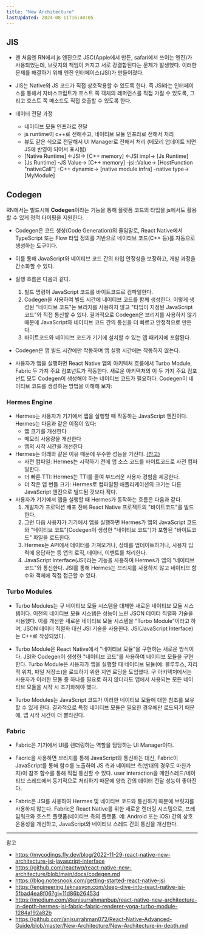 ```yaml
---
title: "New Architecture"
lastUpdated: 2024-08-11T16:40:05
---
```

## JIS
- 맨 처음엔 RN에서 js 엔진으로 JSC(Apple에서 만든, safari에서 쓰이는 엔진)가 사용되었는데, 브릿지의 책임이 커지고 서로 강결합된다는 문제가 발생했다. 이러한 문제를 해결하기 위해 엔진 인터페이스(JSI)가 만들어졌다.
- JIS는 Native와 JS 코드가 직접 상호작용할 수 있도록 한다. 즉 JSI라는 인터페이스를 통해서 자바스크립트가 호스트 쪽 객체의 레퍼런스를 직접 가질 수 있도록, 그리고 호스트 쪽 메소드도 직접 호출할 수 있도록 한다.

- 데이터 전달 과정
  - 네이티브 모듈 인프라로 전달
  - js runtime이 c++로 전해주고, 네이티브 모듈 인프라로 전해서 처리
  - 뷰도 같은 식으로 전달해서 UI Manager로 전해서 처리 (메모리 업데이트 되면 JS에 반영이 되어서 표시됨)
  - [Native Runtime] <-JSI-> [C++ memory] <-JSI impl-> [Js Runtime]
  - [Js Runtime] -JS Value-> [C++ memory] -jsi::Value-> [HostFunction "nativeCall"] -C++ dynamic-> [native module infra] -native type-> [MyModule]

## Codegen

RN에서는 빌드시에 **Codegen**이라는 기능을 통해 플랫폼 코드의 타입을 js에서도 활용할 수 있게 정적 타이핑을 지원한다. 
- Codegen은 코드 생성(Code Generation)의 줄임말로, React Native에서 TypeScript 또는 Flow 타입 정의를 기반으로 네이티브 코드(C++ 등)를 자동으로 생성하는 도구이다.
- 이를 통해 JavaScript와 네이티브 코드 간의 타입 안정성을 보장하고, 개발 과정을 간소화할 수 있다. 
- 실행 흐름은 다음과 같다. 
    1. 빌드 명령이 JavaScript 코드를 바이트코드로 컴파일한다.
    2. Codegen을 사용하여 빌드 시간에 네이티브 코드를 함께 생성한다.
       이렇게 생성된 "네이티브 코드"는 브리지를 사용하지 않고 "타입이 지정된 JavaScript 코드"와 직접 통신할 수 있다. 
       결과적으로 Codegen은 브리지를 사용하지 않기 때문에 JavaScript와 네이티브 코드 간의 통신을 더 빠르고 안정적으로 만든다.
    3. 바이트코드와 네이티브 코드가 기기에 설치할 수 있는 앱 패키지에 포함된다.
- Codegen은 앱 빌드 시간에만 작동하며 앱 실행 시간에는 작동하지 않는다.

- 사용자가 앱을 실행하면 React Native 앱의 아키텍처 흐름에서 Turbo Module, Fabric 두 가지 주요 컴포넌트가 작동한다. 새로운 아키텍처의 이 두 가지 주요 컴포넌트 모두 Codegen이 생성해야 하는 네이티브 코드가 필요하다. Codegen이 네이티브 코드를 생성하는 방법을 이해해 보자:

### Hermes Engine

- Hermes는 사용자가 기기에서 앱을 실행할 때 작동하는 JavaScript 엔진이다. Hermes는 다음과 같은 이점이 있다:
    - 앱 크기를 개선한다
    - 메모리 사용량을 개선한다
    - 앱의 시작 시간을 개선한다
- Hermes는 아래와 같은 이유 때문에 우수한 성능을 가진다. [(참고)](https://reactnative.dev/blog/2022/07/08/hermes-as-the-default)
  - 사전 컴파일: Hermes는 시작하기 전에 앱 소스 코드를 바이트코드로 사전 컴파일한다.
  - 더 빠른 TTI: Hermes는 TTI를 줄여 부드러운 사용자 경험을 제공한다.
  - 더 작은 앱 번들 크기: Hermes로 컴파일된 애플리케이션의 크기는 다른 JavaScript 엔진으로 빌드된 것보다 작다.
- 사용자가 기기에서 앱을 실행할 때 Hermes가 동작하는 흐름은 다음과 같다.
  1. 개발자가 프로덕션 배포 전에 React Native 프로젝트의 "바이트코드"를 빌드한다. 
  2. 그런 다음 사용자가 기기에서 앱을 실행하면 Hermes가 앱의 JavaScript 코드와 "네이티브 코드"(Codegen이 생성한 "네이티브 코드")가 포함된 "바이트코드" 파일을 로드한다.
  3. Hermes는 API에서 데이터를 가져오거나, 상태를 업데이트하거나, 사용자 입력에 응답하는 등 앱의 로직, 데이터, 이벤트를 처리한다.
  4. JavaScript Interface(JSI)라는 기능을 사용하여 Hermes가 앱의 "네이티브 코드"와 통신한다. JSI를 통해 Hermes는 브리지를 사용하지 않고 네이티브 함수와 객체에 직접 접근할 수 있다.

### Turbo Modules

- Turbo Modules는 구 네이티브 모듈 시스템을 대체한 새로운 네이티브 모듈 시스템이다. 이전의 네이티브 모듈 시스템은 성능이 느린 JSON 데이터 직렬화 기술을 사용했다. 이를 개선한 새로운 네이티브 모듈 시스템을 "Turbo Module"이라고 하며, JSON 데이터 직렬화 대신 JSI 기술을 사용한다. JSI(JavaScript Interface)는 C++로 작성되었다.

- Turbo Module은 React Native에서 "네이티브 모듈"을 구현하는 새로운 방식이다. JSI와 Codegen이 생성한 "네이티브 코드"를 사용하여 네이티브 모듈을 구현한다. Turbo Module은 사용자가 앱을 실행할 때 네이티브 모듈(예: 블루투스, 지리적 위치, 파일 저장소)을 로드하기 위한 지연 로딩을 도입했다. 구 아키텍처에서는 사용자가 이러한 모듈 중 하나를 필요로 하지 않더라도 앱에서 사용되는 모든 네이티브 모듈을 시작 시 초기화해야 했다.

- Turbo Modules는 JavaScript 코드가 이러한 네이티브 모듈에 대한 참조를 보유할 수 있게 한다. 결과적으로 특정 네이티브 모듈은 필요한 경우에만 로드되기 때문에, 앱 시작 시간이 더 빨라진다.

### Fabric

- Fabric은 기기에서 UI를 렌더링하는 역할을 담당하는 UI Manager이다.
- Facric을 사용하면 브리지를 통해 JavaScript와 통신하는 대신, Fabric이 JavaScript를 통해 함수를 노출하여 JS 측과 네이티브 측(반대의 경우도 마찬가지)이 참조 함수를 통해 직접 통신할 수 있다. user interaction을 메인스레드/네이티브 스레드에서 동기적으로 처리하기 때문에 양측 간의 데이터 전달 성능이 좋아진다.

- Fabric은 JSI를 사용하여 Hermes 및 네이티브 코드와 통신하기 때문에 브릿지를 사용하지 않는다. Fabric은 React Native를 위한 새로운 렌더링 시스템으로, 프레임워크와 호스트 플랫폼(네이티브 측의 플랫폼. 예: Android 또는 iOS) 간의 상호 운용성을 개선하고, JavaScript와 네이티브 스레드 간의 통신을 개선한다.


---
참고
- https://mycodings.fly.dev/blog/2022-11-29-react-native-new-architecture-jsi-javascript-interface
- https://github.com/reactwg/react-native-new-architecture/blob/main/docs/codegen.md
- https://blog.notesnook.com/getting-started-react-native-jsi
- https://engineering.teknasyon.com/deep-dive-into-react-native-jsi-5fbad4ea8f06?gi=11d86b26453d
- https://medium.com/@anisurrahmanbup/react-native-new-architecture-in-depth-hermes-jsi-fabric-fabric-renderer-yoga-turbo-module-1284a192a82b
- https://github.com/anisurrahman072/React-Native-Advanced-Guide/blob/master/New-Architecture/New-Architecture-in-depth.md
